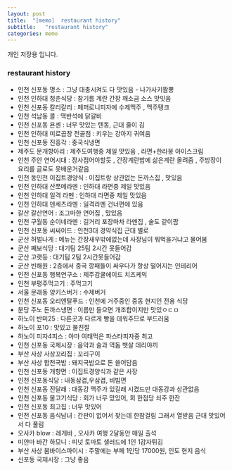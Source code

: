 ```yaml
---
layout: post
title:  "[memo]  restaurant history"
subtitle:   "restaurant history"
categories: memo
---
```

개인 저장용 입니다.




### restaurant history

- 인천 신포동 명소 : 그냥 대충시켜도 다 맛있음 - 나가사키짬뽕
- 인천 인하대 청춘식당 : 참기름 계란 간장 깨소금 소스 맛잇음
- 인천 신포동 칼리갈리 : 페퍼로니피자에 수제맥주 , 맥주탱크
- 인천 석남동 콜 : 맥반석에 닭갈비
- 인천 신포동 욘센 : 너무 맛있는 텐동, 근대 줄이 김
- 인천 인하대 미로곱창 전골점 : 키우는 강아지 귀여움
- 인천 신포동 진흥각 : 중국식냉면
- 제주도 문개항아리 : 제주도여행중 제일 맛있음 , 라면+한라봉 아이스크림
- 인천 주안 연어시대 : 장사접어야할듯 , 간장계란밥에 삶은계란 올려줌 , 주방장이 요리를 글로도 못배운거같음
- 인천 동인천 이집트경양식 : 이집트랑 상관없는 돈까스집 , 맛있음
- 인천 인하대 산쪼메라멘 : 인하대 라면중 제일 맛있음
- 인천 인하대 일격 라멘 : 인하대 라면중 제일 맛있음
- 인천 인하대 덴세츠라멘 : 일격라멘 건너편에 있음
- 갈산 갈산연어 : 조그마한 연어집 , 맜있음
- 인천 구월동 순이네라멘 : 길거리 포장마차 라멘집 , 술도 같이팜
- 인천 신포동 씨싸이드 : 인천3대 경약식집 근대 별로
- 군산 허벌나게 : 메뉴는 간장새우밖에없는데 사장님이 뭐먹을거냐고 물어봄
- 군산 째보식당 : 대기팀 25팀 2시간 못들어감
- 군산 고랫등 : 대기팀 2팀 2시간못들어감
- 군산 빈해원 : 2층에서 중국 깡패들이 싸우다가 항상 떨어지는 인테리어
- 인천 신포동 행복연구소 : 제주감귤에이드 치즈케익
- 인천 부평주먹고기 : 주먹고기
- 서울 문래동 양키스버거 : 수제버거 
- 인천 신포동 오리엔탈푸드 : 인천에 거주중인 중동 현지인 전용 식당
- 분당 주노 돈까스냉면 : 이름만 들으면 개조합이지만 맛있ㅇㄷㅁ
- 하노이 반미25 : 다른곳과 다르게 빵을 데워주므로 부드러움
- 하노이 포10 : 맛있고 불친절
- 하노이 피자4피스 : 아마 여태먹은 파스타피자중 최고
- 인천 신포동 국제시장 : 음악과 술과 역돔 뱃살 데리야끼
- 부산 사상 사상꼬리집 : 꼬리구이
- 부산 사상 합천국밥 : 돼지국밥으로 돈 쓸어담음
- 인천 신포동 개항면 : 이집트경양식과 같은 사장
- 인천 신포동식당 : 내동삼겹,우삼겹, 비빔면 
- 인천 신포동 진달래 : 대동강 맥주가 있길래 시켰드만 대동강과 상관없음
- 인천 신포동 물고기식당 : 회가 너무 맜있어, 회 한점당 쇠주 한잔
- 인천 신포동 최고집 : 너무 맛있어
- 인천 신포동 음식남녀 : 간판이 없어서 찾는데 한참걸림 그래서 열받음 근대 맛있어서 다 풀림
- 오사카 blow : 레게바 , 오사카 여행 2달동안 매일 출석
- 미얀마 바간 하모니 : 피넛 토마토 샐러드에 1인 1감자튀김
- 부산 사상 붐바이스파이시 : 주말에는 부페 1인당 17000원, 인도 현지 음식
- 신포동 국제시장 : 그냥 좋음